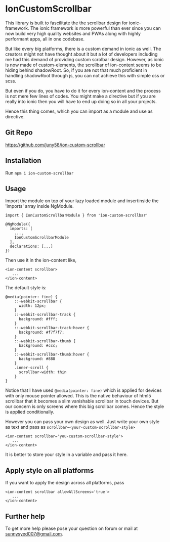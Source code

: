 # IonCustomScrollbar

This library is built to fascilitate the the scrollbar design for ionic-framework. The ionic framework is more powerful than ever since you can now build very high quality websites and PWAs along with highly performant apps, all in one codebase.

But like every big platforms, there is a custom demand in ionic as well. The creators might not have thought about it but a lot of developers including me had this demand of providing custom scrolbar design. However, as ionic is now made of custom-elements, the scrollbar of ion-content seems to be hiding behind shadowRoot. So, if you are not that much proficient in handling shadowRoot through js, you can not achieve this with simple css or scss.

But even if you do, you have to do it for every ion-content and the process is not mere few lines of codes. You might make a directive but if you are really into ionic then you will have to end up doing so in all your projects.

Hence this thing comes, which you can import as a module and use as directive.

## Git Repo

https://github.com/juny58/ion-custom-scrollbar

## Installation

Run `npm i ion-custom-scrollbar`

## Usage

Import the module on top of your lazy loaded module and insertinside the 'imports' array inside NgModule.
```
import { IonCustomScrollbarModule } from 'ion-custom-scrollbar'

@NgModule({
  imports: [
    ...,
    IonCustomScrollbarModule
  ],
  declarations: [...]
})
```

Then use it in the ion-content like,
```
<ion-content scrollbar>
   ...
</ion-content>
```

The default style is:
```
@media(pointer: fine) {
    ::-webkit-scrollbar {
      width: 12px;
    }
    ::-webkit-scrollbar-track {
      background: #fff;
    }
    ::-webkit-scrollbar-track:hover {
      background: #f7f7f7;
    }
    ::-webkit-scrollbar-thumb {
      background: #ccc;
    }
    ::-webkit-scrollbar-thumb:hover {
      background: #888
    }
    .inner-scroll {
      scrollbar-width: thin
    }
}
```

Notice that I have used `@media(pointer: fine)` which is applied for devices with only mouse pointer allowed. This is the native behaviour of html5 scrollbar that it becomes a slim vanishable scrollbar in touch devices. But our concern is only screens where this big scrollbar comes. Hence the style is applied conditionally.

However you can pass your own design as well. Just write your own style as text and pass as `scrollbar=<your-custom-scrollbar-style>`

```
<ion-content scrollbar='you-custom-scrollbar-style'>
   ...
</ion-content>
```

It is better to store your style in a variable and pass it here.

## Apply style on all platforms

If you want to apply the design across all platforms, pass

```
<ion-content scrollbar allowAllScreens='true'>
   ...
</ion-content>
```

## Further help

To get more help please pose your question on forum or mail at sunnysyed007@gmail.com.